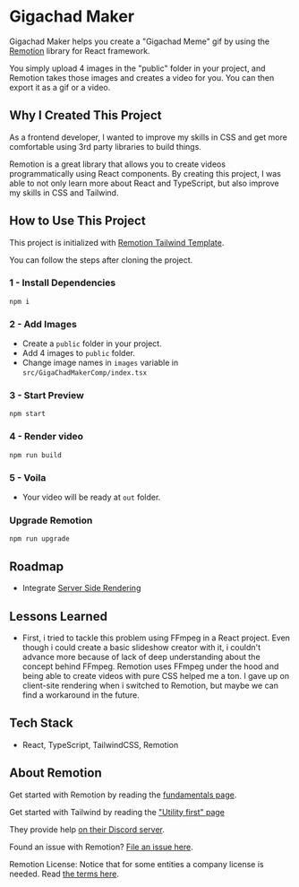 # Gigachad Maker

Gigachad Maker helps you create a "Gigachad Meme" gif by using the [Remotion](https://github.com/remotion-dev/remotion) library for React framework.

You simply upload 4 images in the "public" folder in your project, and Remotion takes those images and creates a video for you. You can then export it as a gif or a video.

## Why I Created This Project

As a frontend developer, I wanted to improve my skills in CSS and get more comfortable using 3rd party libraries to build things.

Remotion is a great library that allows you to create videos programmatically using React components. By creating this project, I was able to not only learn more about React and TypeScript, but also improve my skills in CSS and Tailwind.

## How to Use This Project

This project is initialized with [Remotion Tailwind Template](https://github.com/remotion-dev/template-tailwind).

You can follow the steps after cloning the project.

### 1 - Install Dependencies

```console
npm i
```

### 2 - Add Images

- Create a `public` folder in your project.
- Add 4 images to `public` folder.
- Change image names in `images` variable in `src/GigaChadMakerComp/index.tsx`

### 3 - Start Preview

```console
npm start
```

### 4 - Render video

```console
npm run build
```

### 5 - Voila

- Your video will be ready at `out` folder.

### Upgrade Remotion

```console
npm run upgrade
```

## Roadmap

- Integrate [Server Side Rendering](https://www.remotion.dev/docs/ssr)

## Lessons Learned

- First, i tried to tackle this problem using FFmpeg in a React project. Even though i could create a basic slideshow creator with it, i couldn't advance more because of lack of deep understanding about the concept behind FFmpeg. Remotion uses FFmpeg under the hood and being able to create videos with pure CSS helped me a ton. I gave up on client-site rendering when i switched to Remotion, but maybe we can find a workaround in the future.

## Tech Stack

- React, TypeScript, TailwindCSS, Remotion

## About Remotion

Get started with Remotion by reading the [fundamentals page](https://www.remotion.dev/docs/the-fundamentals).

Get started with Tailwind by reading the ["Utility first" page](https://tailwindcss.com/docs/utility-first)

They provide help [on their Discord server](https://remotion.dev/discord).

Found an issue with Remotion? [File an issue here](https://github.com/remotion-dev/remotion/issues/new).

Remotion License: Notice that for some entities a company license is needed. Read [the terms here](https://github.com/remotion-dev/remotion/blob/main/LICENSE.md).

